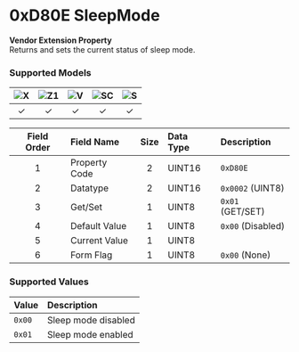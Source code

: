 # 0xD80E SleepMode

**Vendor Extension Property**  
Returns and sets the current status of sleep mode.  

### Supported Models
| ![X](https://img.shields.io/badge/X-purple) | ![Z1](https://img.shields.io/badge/Z1-blue) | ![V](https://img.shields.io/badge/V-green) | ![SC](https://img.shields.io/badge/SC-orange) | ![S](https://img.shields.io/badge/S-red) |
|:-:|:-:|:-:|:-:|:-:|
| ✓ | ✓ | ✓ | ✓ | ✓ |

| Field Order | Field Name | Size | Data Type | Description |
|:-:|:--|:-:|:--|:--|
| 1 | Property Code | 2 | UINT16 | `0xD80E` |
| 2 | Datatype | 2 | UINT16 | `0x0002` (UINT8) |
| 3 | Get/Set | 1 | UINT8 | `0x01` (GET/SET) |
| 4 | Default Value | 1 | UINT8 | `0x00` (Disabled) |
| 5 | Current Value | 1 | UINT8 ||
| 6 | Form Flag | 1 | UINT8 | `0x00` (None) |

### Supported Values

| Value | Description |
|:--|:--|
| `0x00` | Sleep mode disabled |
| `0x01` | Sleep mode enabled |

